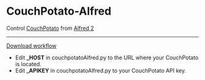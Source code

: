 CouchPotato-Alfred
==================

Control [CouchPotato](https://couchpota.to/) from [Alfred 2](http://www.alfredapp.com/)

------

[Download workflow](https://github.com/Fogh/CouchPotato-Alfred/raw/master/CouchPotato.alfredworkflow)

* Edit **_HOST** in couchpotatoAlfred.py to the URL where your CouchPotato is located. 
* Edit **_APIKEY** in couchpotatoAlfred.py to your CouchPotato API key.
